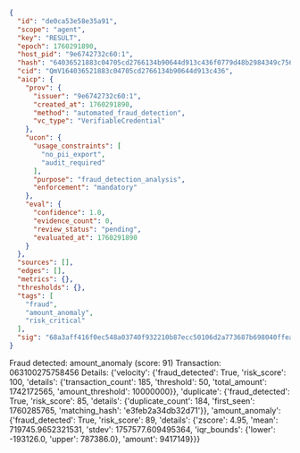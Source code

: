 ```json
{
  "id": "de0ca53e58e35a91",
  "scope": "agent",
  "key": "RESULT",
  "epoch": 1760291890,
  "host_pid": "9e6742732c60:1",
  "hash": "64036521883c04705cd2766134b90644d913c436f0779d48b2984349c7561fcc",
  "cid": "QmV164036521883c04705cd2766134b90644d913c436",
  "aicp": {
    "prov": {
      "issuer": "9e6742732c60:1",
      "created_at": 1760291890,
      "method": "automated_fraud_detection",
      "vc_type": "VerifiableCredential"
    },
    "ucon": {
      "usage_constraints": [
        "no_pii_export",
        "audit_required"
      ],
      "purpose": "fraud_detection_analysis",
      "enforcement": "mandatory"
    },
    "eval": {
      "confidence": 1.0,
      "evidence_count": 0,
      "review_status": "pending",
      "evaluated_at": 1760291890
    }
  },
  "sources": [],
  "edges": [],
  "metrics": {},
  "thresholds": {},
  "tags": [
    "fraud",
    "amount_anomaly",
    "risk_critical"
  ],
  "sig": "68a3aff416f0ec548a03740f932210b87ecc50106d2a773687b698040ffeaf16"
}
```

Fraud detected: amount_anomaly (score: 91)
Transaction: 063100275758456
Details: {'velocity': {'fraud_detected': True, 'risk_score': 100, 'details': {'transaction_count': 185, 'threshold': 50, 'total_amount': 1742172565, 'amount_threshold': 10000000}}, 'duplicate': {'fraud_detected': True, 'risk_score': 85, 'details': {'duplicate_count': 184, 'first_seen': 1760285765, 'matching_hash': 'e3feb2a34db32d71'}}, 'amount_anomaly': {'fraud_detected': True, 'risk_score': 89, 'details': {'zscore': 4.95, 'mean': 719745.9652321531, 'stdev': 1757577.609495364, 'iqr_bounds': {'lower': -193126.0, 'upper': 787386.0}, 'amount': 9417149}}}
